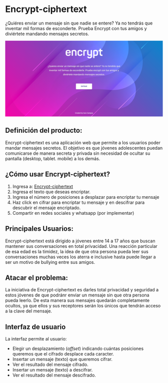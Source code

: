# Encrypt-ciphertext

¿Quiéres enviar un mensaje sin que nadie se entere? Ya no tendrás que inventar mil formas de esconderte. Prueba Encrypt con tus amigos y diviértete mandando mensajes secretos.

![pantalla](img/captura1.png)

## Definición del producto:

Encrypt-ciphertext es una aplicación web que permite a los usuarios poder mandar mensajes secretos. El objetivo es que jóvenes adolescentes puedan comunicarse de manera secreta y privada sin necesidad de ocultar su pantalla (desktop, tablet. mobile) a los demás.

## ¿Cómo usar Encrypt-ciphertext? 

1. Ingresa a: [Encrypt-ciphertext](https://carocampos.github.io/lim-2018-11-bc-core-am-cipher/src/)
2. Ingresa el texto que deseas encriptar.
3. Ingresa el número de posiciones a desplazar para encriptar tu mensaje
4. Haz click en cifrar para encriptar tu mensaje y en descifrar para descubrir el mensaje encriptado.
5. Compartir en redes sociales y whatsapp (por implementar)

## Principales Usuarios:

Encrypt-ciphertext está dirigido a jóvenes entre 14 a 17 años que buscan mantener sus conversaciones en total privacidad. Una reacción particular de esa edad es la timidez, la idea de que otra persona pueda leer sus conversaciones muchas veces los aterra e inclusive hasta puede llegar a ser un motivo de bullying entre sus amigos.

## Atacar el problema:

La iniciativa de Encrypt-ciphertext es darles total privacidad y seguridad a estos jóvenes de que podránr enviar un mensaje sin que otra persona pueda leerlo. De esta manera sus mensajes quedarán completamente ocultos, ya que ellos y sus receptores serán los únicos que tendrán acceso a la clave del mensaje.

## Interfaz de usuario

La interfaz permite al usuario:
- Elegir un desplazamiento (_offset_) indicando cuántas posiciones queremos que el cifrado desplace cada caracter.
- Insertar un mensaje (texto) que queremos cifrar.
- Ver el resultado del mensaje cifrado.
- Insertar un mensaje (texto) a descifrar.
- Ver el resultado del mensaje descifrado.
